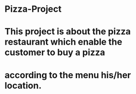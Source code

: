 # Pizza-Project

# This project is about the pizza restaurant which enable the customer to buy a pizza 
# according to the menu his/her location.